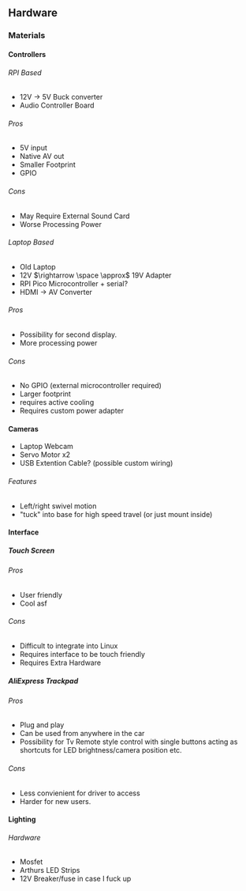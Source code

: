 
## Hardware
### Materials
#### Controllers
###### RPI Based
- 12V $\rightarrow$ 5V Buck converter
- Audio Controller Board

###### Pros
- 5V input
- Native AV out
- Smaller Footprint
- GPIO
###### Cons
- May Require External Sound Card
- Worse Processing Power

###### Laptop Based
- Old Laptop
- 12V $\rightarrow \space \approx$ 19V Adapter
- RPI Pico Microcontroller + serial?
- HDMI $\rightarrow$ AV Converter
###### Pros
- Possibility for second display.
- More processing power
###### Cons
- No GPIO (external microcontroller required)
- Larger footprint
- requires active cooling
- Requires custom power adapter


#### Cameras
- Laptop Webcam 
- Servo Motor x2
- USB Extention Cable? (possible custom wiring)
###### Features
- Left/right swivel motion
- "tuck" into base for high speed travel (or just mount inside)

#### Interface
##### Touch Screen
###### Pros
- User friendly
- Cool asf
###### Cons
- Difficult to integrate into Linux
- Requires interface to be touch friendly
- Requires Extra Hardware

##### AliExpress Trackpad 
###### Pros
- Plug and play
- Can be used from anywhere in the car
- Possibility for Tv Remote style control with single buttons acting as shortcuts for LED brightness/camera position etc.
###### Cons
- Less convienient for driver to access
- Harder for new users.

#### Lighting
###### Hardware
- Mosfet
- Arthurs LED Strips
- 12V Breaker/fuse in case I fuck up